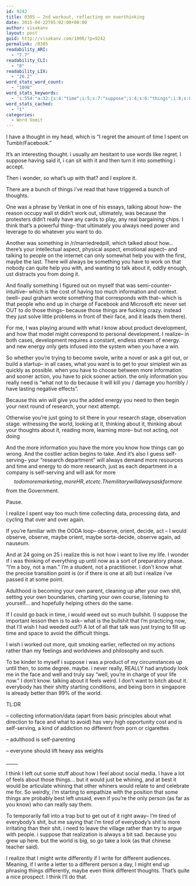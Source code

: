 ```yaml
---
id: 9242
title: 0305 – 2nd workout, reflecting on overthinking
date: 2015-04-22T05:02:00+00:00
author: visakanv
layout: post
guid: http://visakanv.com/1000/?p=9242
permalink: /0305
readability_ARI:
  - "7.7"
readability_CLI:
  - "8"
readability_LIX:
  - "26.2"
word_stats_word_count:
  - "1098"
word_stats_keywords:
  - 's:554:"a:32:{s:4:"time";i:5;s:7:"suppose";i:4;s:6:"things";i:8;s:8:"thoughts";i:3;s:7:"talking";i:3;s:7:"because";i:5;s:6:"really";i:5;s:5:"think";i:4;s:4:"need";i:4;s:4:"want";i:4;s:6:"aspect";i:3;s:6:"people";i:3;s:5:"maybe";i:5;s:11:"information";i:5;s:4:"well";i:3;s:4:"just";i:5;s:4:"face";i:3;s:4:"know";i:5;s:11:"development";i:3;s:7:"realize";i:5;s:6:"energy";i:4;s:5:"write";i:4;s:6:"action";i:3;s:8:"research";i:4;s:5:"world";i:3;s:8:"thinking";i:3;s:4:"self";i:4;s:7:"serving";i:3;s:4:"data";i:3;s:7:"observe";i:4;s:4:"shit";i:4;s:9:"different";i:4;}";'
word_stats_cached:
  - "1"
categories:
  - Word Vomit
---
```

I have a thought in my head, which is &#8220;I regret the amount of time I spent on Tumblr/Facebook.&#8221;

It&#8217;s an interesting thought. i usually am hesitant to use words like regret. I suppose having said it, i can sit with it and then turn it into something i accept.

Then i wonder, so what&#8217;s up with that? and I explore it.

There are a bunch of things i&#8217;ve read that have triggered a bunch of thoughts.

One was a phrase by Venkat in one of his essays, talking about how– the reason occupy wall st didn&#8217;t work out, ultimately, was because the protesters didn&#8217;t really have any cards to play, any real bargaining chips. I think that&#8217;s a powerful thing– that ultimately you always need power and leverage to do whatever you want to do.

Another was something in /r/marriedredpill, which talked about how&#8230; there&#8217;s your intellectual aspect, physical aspect, emotional aspect– and talking to people on the internet can only somewhat help you with the first, maybe the last. There will always be something you have to work on that nobody can quite help you with, and wanting to talk about it, oddly enough, ust distracts you from doing it. 

And finally something I figured out on myself that was semi-counter-intuitive– which is the cost of having too much information and context. (well– paul graham wrote something that corresponds with that– which is that people who end up in charge of Facebook and Microsoft etc never set OUT to do those things– because those things are fucking crazy. instead they just solve little problems in front of their face, and it leads them there).

For me, I was playing around with what I know about product development, and how that model might correspond to personal development. I realize– in both cases, development requires a constant, endless stream of energy. and new energy only gets infused into the system when you have a win.

So whether you&#8217;re trying to become swole, write a novel or ask a girl out, or build a startup– in all cases, what you want is to get to your simplest win as quickly as possible. when you have to choose between more information and sooner action, you have to pick sooner action. the only information you really need is &#8220;what not to do because it will kill you / damage you horribly / have lasting negative effects&#8221;.

Because this win will give you the added energy you need to then begin your next round of research, your next attempt. 

Otherwise you&#8217;re just going to sit there in your research stage, observation stage. witnessing the world, looking at it, thinking about it, thinking about your thoughts about it, reading more, learning more– but not acting, not doing

And the more information you have the more you know how things can go wrong. And the costlier action begins to take. And it&#8217;s also I guess self-serving– your &#8220;research department&#8221; will always demand more resources and time and energy to do more research, just as each department in a company is self-serving and will ask for more $$ to do more marketing, more HR, etc etc. The military will always ask for more $$ from the Government.

Pause. 

I realize I spent way too much time collecting data, processing data, and cycling that over and over again.

If you&#8217;re familiar with the OODA loop– observe, orient, decide, act – I would observe, observe, maybe orient, maybe sorta-decide, observe again, ad nauseum. 

And at 24 going on 25 i realize this is not how i want to live my life. I wonder if i was thinking of everything up until now as a sort of preparatory phase. &#8220;I&#8217;m a boy, not a man.&#8221; I&#8217;m a student, not a practitioner. I don&#8217;t know what the precise transition point is (or if there is one at all) but i realize i&#8217;ve passed it at some point.

Adulthood is becoming your own parent, cleaning up after your own shit, setting your own boundaries, charting your own course, listening to yourself&#8230; and hopefully helping others do the same.

If I could go back in time, i would weed out so much bullshit. (I suppose the important lesson then is to ask– what is the bullshit that I&#8217;m practicing now, that I&#8217;ll wish I had weeded out?) A lot of all that talk was just trying to fill up time and space to avoid the difficult things.

I wish i worked out more, quit smoking earlier, reflected on my actions rather than my feelings and worldviews and philosophy and such.

To be kinder to myself i suppose i was a product of my circumstances up until then, to some degree. maybe. i never really, REALLY had anybody look me in the face and well and truly say &#8220;well, you&#8217;re in charge of your life now.&#8221; I don&#8217;t know. talking about it feels weird. I don&#8217;t want to bitch about it. everybody has their shitty starting conditions, and being born in singapore is already better than 99% of the world.

TL:DR

&#8211; collecting information/data (apart from basic principles about what direction to face and what to avoid) has very high opportunity cost and is self-serving, a kind of addiction no different from porn or cigarettes
  
&#8211; adulthood is self-parenting
  
&#8211; everyone should lift heavy ass weights

\_____

I think I left out some stuff about how I feel about social media. I have a lot of feels about those things&#8230; but it would just be whining, and at best it would be articulate whining that other whiners would relate to and celebrate me for. So weirdly, i&#8217;m starting to empathize with the position that some things are probably best left unsaid, even if you&#8217;re the only person (as far as you know) who can really say them.

To temporarily fall into a trap but to get out of it right away– I&#8217;m tired of everybody&#8217;s shit, but me saying that i&#8217;m tired of everybody&#8217;s shit is more irritating than their shit. i need to leave the village rather than try to argue with people. i suppose that realization is always a bit sad. because you grew up here. but the world is big, so go take a look (as that chinese teacher said).

I realize that I might write differently if I write for different audiences. Meaning, if I write a letter to a different person a day, I might end up phrasing things differently, maybe even think different thoughts. That&#8217;s quite a nice prospect. I think I&#8217;ll do that.